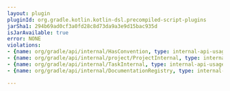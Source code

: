 ```yaml
---
layout: plugin
pluginId: org.gradle.kotlin.kotlin-dsl.precompiled-script-plugins
jarSha1: 294b69ad0cf3a0fd28c8d73da9a3e9d15bac935d
isJarAvailable: true
error: NONE
violations:
- {name: org/gradle/api/internal/HasConvention, type: internal-api-usage}
- {name: org/gradle/api/internal/project/ProjectInternal, type: internal-api-usage}
- {name: org/gradle/api/internal/TaskInternal, type: internal-api-usage}
- {name: org/gradle/api/internal/DocumentationRegistry, type: internal-api-usage}

---
```

